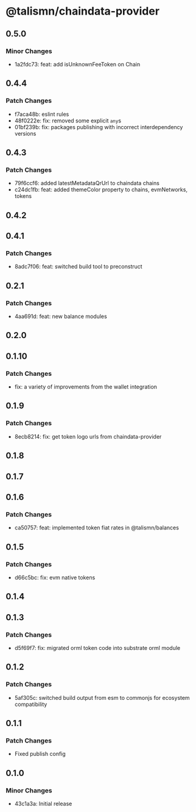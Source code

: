 # @talismn/chaindata-provider

## 0.5.0

### Minor Changes

- 1a2fdc73: feat: add isUnknownFeeToken on Chain

## 0.4.4

### Patch Changes

- f7aca48b: eslint rules
- 48f0222e: fix: removed some explicit `any`s
- 01bf239b: fix: packages publishing with incorrect interdependency versions

## 0.4.3

### Patch Changes

- 79f6ccf6: added latestMetadataQrUrl to chaindata chains
- c24dc1fb: feat: added themeColor property to chains, evmNetworks, tokens

## 0.4.2

## 0.4.1

### Patch Changes

- 8adc7f06: feat: switched build tool to preconstruct

## 0.2.1

### Patch Changes

- 4aa691d: feat: new balance modules

## 0.2.0

## 0.1.10

### Patch Changes

- fix: a variety of improvements from the wallet integration

## 0.1.9

### Patch Changes

- 8ecb8214: fix: get token logo urls from chaindata-provider

## 0.1.8

## 0.1.7

## 0.1.6

### Patch Changes

- ca50757: feat: implemented token fiat rates in @talismn/balances

## 0.1.5

### Patch Changes

- d66c5bc: fix: evm native tokens

## 0.1.4

## 0.1.3

### Patch Changes

- d5f69f7: fix: migrated orml token code into substrate orml module

## 0.1.2

### Patch Changes

- 5af305c: switched build output from esm to commonjs for ecosystem compatibility

## 0.1.1

### Patch Changes

- Fixed publish config

## 0.1.0

### Minor Changes

- 43c1a3a: Initial release

